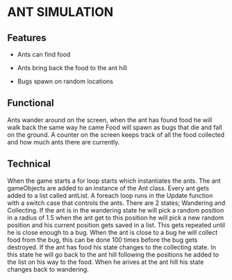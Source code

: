 # **ANT SIMULATION**

## Features
- Ants can find food

- Ants bring back the food to the ant hill

- Bugs spawn on random locations

## Functional
Ants wander around on the screen, when the ant has found food he will walk back the same way he came
Food will spawn as bugs that die and fall on the ground.
A counter on the screen keeps track of all the food collected and how much ants there are currently.

## Technical

When the game starts a for loop starts which instantiates the ants. The ant gameObjects are added to an instance of the Ant
class.
Every ant gets added to a list called antList.
A foreach loop runs in the Update function with a switch case that controls the ants. There are 2 states; Wandering and Collecting.
If the ant is in the wandering state he will pick a random position in a radius of 1.5 when the ant get to this position 
he will pick a new random position and his current position gets saved in a list. This gets repeated until he is close enough 
to a bug. When the ant is close to a bug he will collect food from the bug, this can be done 100 times before the
bug gets destroyed. If the ant has food his state changes to the collecting state. In this state he will go back to the ant hill
following the positions he added to the list on his way to the food. When he arives at the ant hill his state changes back to wandering.

